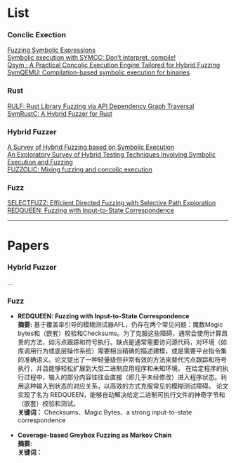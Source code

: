 
# List

### Conclic Exection
[Fuzzing Symbolic Expressions](https://arxiv.org/pdf/2102.06580.pdf)<br>
[Symbolic execution with SYMCC: Don’t interpret, compile!](https://www.usenix.org/system/files/sec20-poeplau.pdf)<br>
[Qsym : A Practical Concolic Execution Engine Tailored for Hybrid Fuzzing](https://www.usenix.org/system/files/conference/usenixsecurity18/sec18-yun.pdf)<br>
[SymQEMU: Compilation-based symbolic execution for binaries](https://www.s3.eurecom.fr/docs/ndss21_symqemu.pdf)<br>

### Rust
[RULF: Rust Library Fuzzing via API Dependency Graph Traversal](https://arxiv.org/pdf/2104.12064.pdf) <br>
[SymRustC: A Hybrid Fuzzer for Rust](https://dl.acm.org/doi/epdf/10.1145/3597926.3604927)<br>


### Hybrid Fuzzer
[A Survey of Hybrid Fuzzing based on Symbolic Execution](https://dl.acm.org/doi/pdf/10.1145/3444370.3444570)<br>
[An Exploratory Survey of Hybrid Testing Techniques Involving Symbolic Execution and Fuzzing](https://arxiv.org/pdf/1712.06843.pdf)<br>
[FUZZOLIC: Mixing fuzzing and concolic execution](https://pdf.sciencedirectassets.com/271887/1-s2.0-S0167404821X00077/1-s2.0-S0167404821001929/main.pdf?X-Amz-Security-Token=IQoJb3JpZ2luX2VjEKj%2F%2F%2F%2F%2F%2F%2F%2F%2F%2FwEaCXVzLWVhc3QtMSJHMEUCIQC5IaoGf5ZwFnt7nyXnnI6XeXxW4pmSeCleWHJDt5yIRgIgVEeSJ1W%2BWNVc0riCiJ1SMMhdX6wUqCbMKVAvPZnBLgsquwUI0f%2F%2F%2F%2F%2F%2F%2F%2F%2F%2FARAFGgwwNTkwMDM1NDY4NjUiDLx0lmqC5UzPKvyaJiqPBRuL6ouCI%2BYTD2RwQ%2BcQVBOGqqGZaKxy5Q6vDVegSoGQJhjXLkpBltp8or460HbGGnYmnyDNqF0ys2nBaMPxRzBOMZFYbYzUiW%2Fs6p4KAzeYP%2F6ZB4YJSQUslc89gZkcawvSll96n%2FB14iQrh%2BZP9spLK2jjWjPaFdIgug42GUjXwi39iO8UbSCE7UebzshtIBpxHyX%2FgKVlbTbirajC2h9CzayRd33sL3nTnnak%2B5STIOFSquNT7CaiILhxvlMkToE8HEPYfDD2Nb0EYQM%2BkFUkU1fz%2FB9EYWCMBaPblKRhz9ud93U8NiFyypDHShz3wrjW5R%2BY2w9m6Dryrc%2FdhQExyEETQTCez5n%2F9XzBRLGh62TlNR3WBNFa16ekIpq8ikk1ic6xaKsEMHlAEbT9EIE4bzdxToZSFZqZsIhWB6FPfuOiFgLmTKiQgrkVUU4ZtnMRSjkT146MDbz8MFBmRW3Z%2B%2Fcz1hvz%2FD5kkhs1ZwSxKPEiEyCBLw2He6aGRmF2pvnydxPn8Fs%2FRYDe3ZdOp9g0eYuwh96k%2FLYxnRTVzaE7ksfEbIpqySr3eSl%2F43dEaOdfeC0wpuzGbzE11LIoQatpN1JzZyYZ%2F2wH5UuoSPsNjjMZEFmk0XpankgGFl1nQR8uaQc1BdDZEjoXQVMEz0NI0FpotcpDkSZmg0Fo%2B0cZgTeoFNVw6QHdRyD6zgVMnYWQeO0inPjs2qA2mUT6qkJ7uvs4%2B4Wzfd7Dkd6uvLXj2uDvBP6bxbtZo52zflnPfqYydg7Rv27Zv%2BUNX7FYl73XfyJ6qmiW7SCank4kT%2Bb7wNsG38ZzJgANH4WgFx%2FqNUCR7nYRIaf%2FCffqz1knAENZOj1ORV%2FCkJiO6Uy58G8wurj9qQY6sQFLweZ0a%2BLUfRnUoRaw%2F6ERumXNruAZDHU1jPBkhrlkkuZvIxPWr0z7oODiXuX6i4VX%2BOwxqpLiq5aJJ6mCdF0jSO2N909eWbTGFoX7%2BkHBY9rlTC4PD8XqmjT%2FzUFbNFtyoOfuAXZfxpW4lI1F0JEMLfQr01OudT93mLRQBa6Em1gZTDl13YfbwOld0Jn1NkWK6TUqnb8bKl9tKwWsV1xbNIyv1wZyDXlgljFToBvLHGw%3D&X-Amz-Algorithm=AWS4-HMAC-SHA256&X-Amz-Date=20231030T081119Z&X-Amz-SignedHeaders=host&X-Amz-Expires=300&X-Amz-Credential=ASIAQ3PHCVTY5K7BLDHB%2F20231030%2Fus-east-1%2Fs3%2Faws4_request&X-Amz-Signature=c52eb9bfb3a68220e1523f256ad8851133859dbdc5f85b0a9c03e0682e5da0f9&hash=2b92eb51ab44e43694dd96d088c604224307ef496db804168baa7226b6381651&host=68042c943591013ac2b2430a89b270f6af2c76d8dfd086a07176afe7c76c2c61&pii=S0167404821001929&tid=spdf-905d8b18-477c-4485-a8ce-932119da8b78&sid=b37308db880af1410808075826b6211fb980gxrqa&type=client&tsoh=d3d3LnNjaWVuY2VkaXJlY3QuY29t&ua=19085e5703515d030b57&rr=81e22fd7df155162&cc=cn)<br>


### Fuzz
[SELECTFUZZ: Efficient Directed Fuzzing with Selective Path Exploration](https://peng-hui.github.io/data/paper/sp23_selectfuzz.pdf) <br>
[REDQUEEN: Fuzzing with Input-to-State Correspondence](https://wcventure.github.io/FuzzingPaper/Paper/NDSS19_REDQUEEN.pdf)


---

# Papers
### Hybrid Fuzzer
...
### Fuzz
- **REDQUEEN: Fuzzing with Input-to-State Correspondence**  <br>
  **摘要:** 基于覆盖率引导的模糊测试器AFL，仍存在两个常见问题：魔数Magic bytes和（嵌套）校验和Checksums。为了克服这些障碍，通常会使用计算昂贵的方法，如污点跟踪和符号执行。缺点是通常需要访问源代码，对环境（如库调用行为或底层操作系统）需要相当精确的描述建模，或是需要平台指令集的准确语义。论文提出了一种轻量级但非常有效的方法来替代污点跟踪和符号执行，并且能够轻松扩展到大型二进制应用程序和未知环境。
  在给定程序的执行过程中，输入的部分内容往往会直接（即几乎未经修改）进入程序状态。利用这种输入到状态的对应关系，以高效的方式克服常见的模糊测试障碍。 论文实现了名为 REDQUEEN，能够自动解决给定二进制可执行文件的神奇字节和（嵌套）校验和测试。<br>
  **关键词：** Checksums、Magic Bytes、a strong input-to-state correspondence   
    <br>
- **Coverage-based Greybox Fuzzing as Markov Chain**<br>
  **摘要:**<br>
  **关键词：**<br>
  